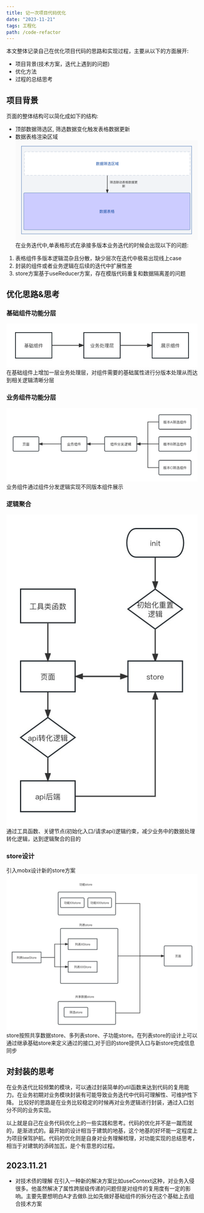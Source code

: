 ```yaml
---
title: 记一次项目代码优化
date: "2023-11-21"
tags: 工程化
path: /code-refactor
---
```


本文整体记录自己在优化项目代码的思路和实现过程，主要从以下的方面展开: 
* 项目背景(技术方案，迭代上遇到的问题) 
* 优化方法
* 过程的总结思考
## 项目背景  
页面的整体结构可以简化成如下的结构:
* 顶部数据筛选区, 筛选数据变化触发表格数据更新
* 数据表格渲染区域
![页面结构](./thoughtStatic/codeRefactor/pageStruct.jpg)  
在业务迭代中,单表格形式在承接多版本业务迭代的时候会出现以下的问题:
1. 表格组件多版本逻辑混杂且分散，缺少层次在迭代中极易出现线上case
2. 封装的组件或者业务逻辑在后续的迭代中扩展性差
3. store方案基于useReducer方案，存在模版代码重复和数据隔离差的问题

## 优化思路&思考
### 基础组件功能分层
![功能组件分层](./thoughtStatic/codeRefactor/adapterComponent.jpg)  
在基础组件上增加一层业务处理层，对组件需要的基础属性进行分版本处理从而达到相关逻辑清晰分层

### 业务组件功能分层
![业务组件分层](./thoughtStatic/codeRefactor/entryComponent.jpg)  
业务组件通过组件分发逻辑实现不同版本组件展示

### 逻辑聚合
![逻辑聚合](./thoughtStatic/codeRefactor/aggregation.jpg)  
通过工具函数、关键节点(初始化入口/请求api)逻辑约束，减少业务中的数据处理转化逻辑，达到逻辑聚合的目的
### store设计
引入mobx设计新的store方案
![store设计](./thoughtStatic/codeRefactor/storeStruct.jpg)  
store按照共享数据store、多列表store、子功能store。在列表store的设计上可以通过继承基础store来定义通过的接口,对于旧的store提供入口与新store完成信息同步


## 对封装的思考  
在业务迭代比较频繁的模块，可以通过封装简单的util函数来达到代码的复用能力。在业务初期对业务模块封装有可能导致业务迭代中代码可理解性、可维护性下降。 比较好的思路是在业务比较稳定的时候再对业务逻辑进行封装，通过入口划分不同的业务实现。 

以上就是自己在业务代码优化上的一些实践和思考。代码的优化并不是一蹴而就的，是渐进式的。最开始的设计相当于建筑的地基，这个地基的好坏能一定程度上为项目保驾护航。代码的优化则是自身对业务理解梳理，对功能实现的总结思考，相当于对建筑的添砖加瓦，是个有意思的过程。

## 2023.11.21 

* 对技术债的理解
  在引入一种新的解决方案比如useContext这种，对业务入侵很多。他虽然解决了属性跨层级传递的问题但是对组件的复用度有一定的影响。主要先要想明白A才去做B.比如先做好基础组件的拆分在这个基础上去组合技术方案
















